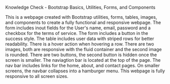 Knowledge Check - Bootstrap Basics, Utilities, Forms, and Components

This is a webpage created with Bootstrap utilities, forms, tables, images, and components to create a fully functional and responsive webpage. The form includes inout fields for the User's name, email, password and a checkbox for the terms of service. The form includes a button in the success style. The table includes user data with striped rows for better readability. There is a hover action when hovering a row. There are two images, both are responsive with the fluid container and the second image is rounded. There are two buttons, the second button is hidden once the screen is smaller. The naviagtion bar is located at the top of the page. The nav bar includes links for the home, about, and contact pages. On smaller screens, the navbar collapses into a hamburger menu. This webpage is fully responsive to all screen sizes.